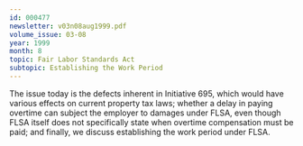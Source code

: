 ```yaml
---
id: 000477
newsletter: v03n08aug1999.pdf
volume_issue: 03-08
year: 1999
month: 8
topic: Fair Labor Standards Act
subtopic: Establishing the Work Period
---
```


The issue today is the defects inherent in Initiative 695, which would have various effects on current property tax laws; whether a delay in paying overtime can subject the employer to damages under FLSA, even though FLSA itself does not specifically state when overtime compensation must be paid; and finally, we discuss establishing the work period under FLSA.